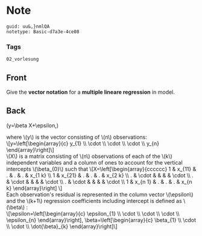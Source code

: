 # Note
```
guid: uu&,}nmlQA
notetype: Basic-d7a3e-4ce08
```

### Tags
```
02_vorlesung
```

## Front
Give the <b>vector notation</b> for a <b>multiple lineare
regression</b> in model.

## Back
\(y=\beta X+\epsilon,\)
<div>
  where \(y\) is the vector consisting of \(n\) observations:
</div>
<div>
  \[y=\left[\begin{array}{c} y_{1} \\ \cdot \\ \cdot \\ \cdot \\
  y_{n} \end{array}\right]\]
</div>
<div>
  \(X\) is a matrix consisting of \(n\) observations of each of the
  \(k\) independent variables and a column of ones to account for
  the vertical intercepts \(\beta_{0}\) such that
  \[X=\left[\begin{array}{cccccc} 1 & x_{11} & . & . & . & x_{1 k}
  \\ 1 & x_{21} & . & . & . & x_{2 k} \\ . & \cdot & & & & \cdot \\
  . & \cdot & & & & \cdot \\ . & \cdot & & & & \cdot \\ 1 & x_{n 1}
  & . & . & . & x_{n k} \end{array}\right] \]
</div>
<div>
  Each observation's residual is represented in the column vector
  \(\epsilon\) and the \(k+1\) regression coefficients including
  intercept is defined as \(\beta\) :
</div>
<div>
  \[\epsilon=\left[\begin{array}{c} \epsilon_{1} \\ \cdot \\ \cdot
  \\ \cdot \\ \epsilon_{n} \end{array}\right],
  \beta=\left[\begin{array}{c} \beta_{1} \\ \cdot \\ \cdot \\
  \dot{\beta}_{k} \end{array}\right]\]
</div>
